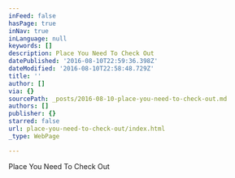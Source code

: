 ```yaml
---
inFeed: false
hasPage: true
inNav: true
inLanguage: null
keywords: []
description: Place You Need To Check Out
datePublished: '2016-08-10T22:59:36.398Z'
dateModified: '2016-08-10T22:58:48.729Z'
title: ''
author: []
via: {}
sourcePath: _posts/2016-08-10-place-you-need-to-check-out.md
authors: []
publisher: {}
starred: false
url: place-you-need-to-check-out/index.html
_type: WebPage

---
```

Place You Need To Check Out